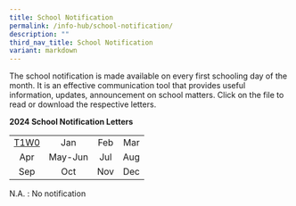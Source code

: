 ```yaml
---
title: School Notification
permalink: /info-hub/school-notification/
description: ""
third_nav_title: School Notification
variant: markdown
---
```

<p>The school notification is made available on every first schooling day of the month. It is an effective communication tool that provides useful information, updates, announcement on school matters. Click on the file to read or download the respective letters.</p>
<p><strong>2024 School Notification Letters</strong></p>
<table>
<tbody>
	<tr>
<td style="text-align: center;"><a href="https://drive.google.com/file/d/1R82xX_kbxfIn2hELIjhrz4_kV-xvUThb/view?usp=sharing" target="_blank" rel="noopener">T1W0</a></td>
<td style="text-align: center;">Jan</td>
<td style="text-align: center;">Feb</td>
<td style="text-align: center;">Mar</td>
	</tr>
<tr>
<td style="text-align: center;">Apr</td>
<td style="text-align: center;">May-Jun</td>
	<td style="text-align: center;">Jul</td>
<td style="text-align: center;">Aug</td>
	</tr><tr>
<td style="text-align: center;">Sep</td>
<td style="text-align: center;">Oct</td>
	<td style="text-align: center;">Nov</td>
<td style="text-align: center;">Dec</td>
	</tr>
</tbody>
</table>
<p>N.A. : No notification</p>